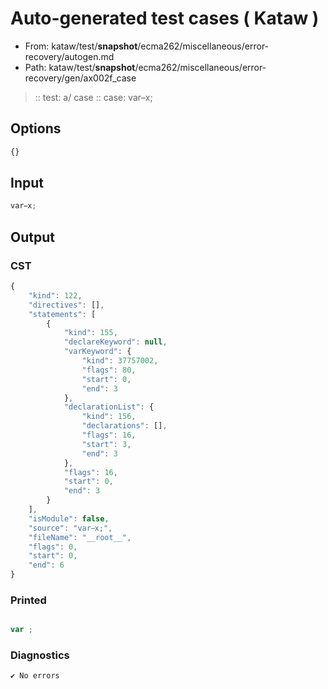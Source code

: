 # Auto-generated test cases ( Kataw )
- From: kataw/test/__snapshot__/ecma262/miscellaneous/error-recovery/autogen.md
- Path: kataw/test/__snapshot__/ecma262/miscellaneous/error-recovery/gen/ax002f_case
> :: test: a/ case
> :: case: var x;
## Options

`````js
{}
`````
## Input

`````js
var x;
`````
## Output

### CST

```javascript
{
    "kind": 122,
    "directives": [],
    "statements": [
        {
            "kind": 155,
            "declareKeyword": null,
            "varKeyword": {
                "kind": 37757002,
                "flags": 80,
                "start": 0,
                "end": 3
            },
            "declarationList": {
                "kind": 156,
                "declarations": [],
                "flags": 16,
                "start": 3,
                "end": 3
            },
            "flags": 16,
            "start": 0,
            "end": 3
        }
    ],
    "isModule": false,
    "source": "var x;",
    "fileName": "__root__",
    "flags": 0,
    "start": 0,
    "end": 6
}
```

### Printed

```javascript

var ;
```

### Diagnostics

```javascript
✔ No errors
```

